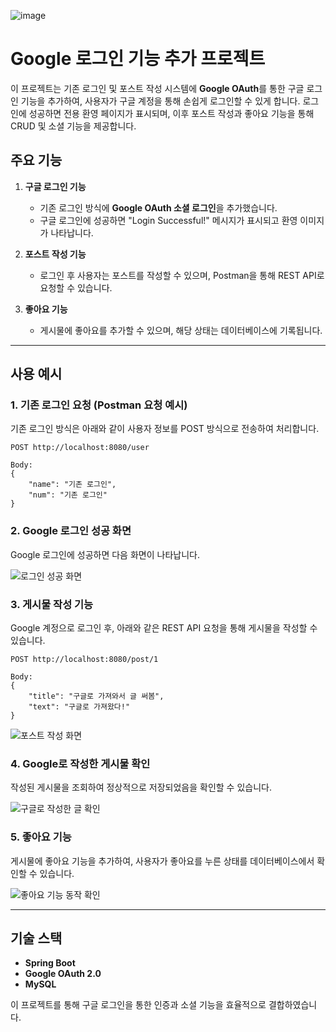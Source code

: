 ![image](https://github.com/user-attachments/assets/9a95d9cc-b689-4551-9d41-2ef0d37049d1)

# Google 로그인 기능 추가 프로젝트

이 프로젝트는 기존 로그인 및 포스트 작성 시스템에 **Google OAuth**를 통한 구글 로그인 기능을 추가하여, 사용자가 구글 계정을 통해 손쉽게 로그인할 수 있게 합니다. 로그인에 성공하면 전용 환영 페이지가 표시되며, 이후 포스트 작성과 좋아요 기능을 통해 CRUD 및 소셜 기능을 제공합니다.

## 주요 기능

1. **구글 로그인 기능**
   - 기존 로그인 방식에 **Google OAuth 소셜 로그인**을 추가했습니다.
   - 구글 로그인에 성공하면 "Login Successful!" 메시지가 표시되고 환영 이미지가 나타납니다.

2. **포스트 작성 기능**
   - 로그인 후 사용자는 포스트를 작성할 수 있으며, Postman을 통해 REST API로 요청할 수 있습니다.

3. **좋아요 기능**
   - 게시물에 좋아요를 추가할 수 있으며, 해당 상태는 데이터베이스에 기록됩니다.

---

## 사용 예시

### 1. 기존 로그인 요청 (Postman 요청 예시)
기존 로그인 방식은 아래와 같이 사용자 정보를 POST 방식으로 전송하여 처리합니다.

    POST http://localhost:8080/user

    Body:
    {
        "name": "기존 로그인",
        "num": "기존 로그인"
    }

### 2. Google 로그인 성공 화면
Google 로그인에 성공하면 다음 화면이 나타납니다.

![로그인 성공 화면](https://github.com/user-attachments/assets/120c27b2-c291-4710-b670-dfe3fd333757)

### 3. 게시물 작성 기능
Google 계정으로 로그인 후, 아래와 같은 REST API 요청을 통해 게시물을 작성할 수 있습니다.

    POST http://localhost:8080/post/1
    
    Body:
    {
        "title": "구글로 가져와서 글 써봄",
        "text": "구글로 가져왔다!"
    }

![포스트 작성 화면](https://github.com/user-attachments/assets/c347a3e1-83b4-4130-9f56-f98991e99bd7)

### 4. Google로 작성한 게시물 확인
작성된 게시물을 조회하여 정상적으로 저장되었음을 확인할 수 있습니다.

![구글로 작성한 글 확인](https://github.com/user-attachments/assets/6d01f044-1066-4486-8640-975b54a85060)

### 5. 좋아요 기능
게시물에 좋아요 기능을 추가하여, 사용자가 좋아요를 누른 상태를 데이터베이스에서 확인할 수 있습니다.

![좋아요 기능 동작 확인](https://github.com/user-attachments/assets/30b47784-8a1f-47d0-9258-72037429e449)

---

## 기술 스택
- **Spring Boot**
- **Google OAuth 2.0**
- **MySQL**

이 프로젝트를 통해 구글 로그인을 통한 인증과 소셜 기능을 효율적으로 결합하였습니다.
